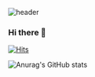 ![header](https://capsule-render.vercel.app/api?type=waving&color=00BFFF&height=170&section=header&text=👽&fontSize=20)



  ### Hi there 👋 
<!--
**YuDeokRin/YuDeokRin** is a ✨ _special_ ✨ repository because its `README.md` (this file) appears on your GitHub profile.

Here are some ideas to get you started:

- 🔭 I’m currently working on ...
- 🌱 I’m currently learning ...
- 👯 I’m looking to collaborate on ...
- 🤔 I’m looking for help with ...
- 💬 Ask me about ...
- 📫 How to reach me: ....
- 😄 Pronouns: ...
- ⚡ Fun fact: ...
-->


[![Hits](https://hits.seeyoufarm.com/api/count/incr/badge.svg?url=https://github.com/YuDeokRin%2Fgjbae1212%2Fhit-counter&count_bg=%23EEEF1D&title_bg=%23ED0707&icon=mcdonalds.svg&icon_color=%23E7E7E7&title=Mcdonalds&edge_flat=false)](https://hits.seeyoufarm.com)




![Anurag's GitHub stats](https://github-readme-stats.vercel.app/api?username=YuDeokRin&theme=highcontrast&show_icons=true)


